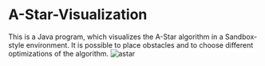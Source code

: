 # A-Star-Visualization
This is a Java program, which visualizes the A-Star algorithm in a Sandbox-style environment. It is possible to place obstacles and to choose different optimizations of the algorithm.
![astar](https://github.com/TheKerbecs/A-Star-Visualization/assets/116496200/f8d6301e-02ca-43a0-9986-3239794b89ea)
